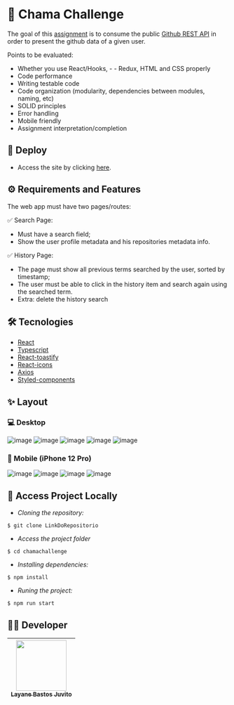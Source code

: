 # :scroll: Chama Challenge

The goal of this [assignment](https://github.com/chamatheapp/chama-frontend-assignment/) is to consume the public [Github REST API]() in order to present the github data of a given user.

Points to be evaluated:

- Whether you use React/Hooks, - - Redux, HTML and CSS properly
- Code performance
- Writing testable code
- Code organization (modularity, dependencies between modules, naming, etc)
- SOLID principles
- Error handling
- Mobile friendly
- Assignment interpretation/completion


## :link: Deploy
- Access the site by clicking  [here](https://chama-challenge.surge.sh/).

## ⚙️ Requirements and Features
The web app must have two pages/routes:

✅ Search Page:

- Must have a search field;
- Show the user profile metadata and his repositories metadata info.

✅ History Page:

- The page must show all previous terms searched by the user, sorted by timestamp;
- The user must be able to click in the history item and search again using the searched term.
- Extra: delete the history search

## :hammer_and_wrench: Tecnologies
- [React](https://pt-br.reactjs.org/)
- [Typescript](https://www.typescriptlang.org/docs/)
- [React-toastify](https://fkhadra.github.io/react-toastify/introduction/)
- [React-icons](https://react-icons.github.io/react-icons/)
- [Axios](https://axios-http.com/ptbr/docs/intro/)
- [Styled-components](https://styled-components.com/docs/)


## ✨ Layout 
### :computer: Desktop

![image](https://user-images.githubusercontent.com/50851374/184436643-18405443-272e-45b3-94a0-9a2ddfdfa8a1.png)
![image](https://user-images.githubusercontent.com/50851374/184442929-a1455029-6c0f-42fc-aaf8-28a9a1fd543a.png)
![image](https://user-images.githubusercontent.com/50851374/184437037-68caff9b-8ecd-4209-9503-c921c61a21cf.png)
![image](https://user-images.githubusercontent.com/50851374/184438576-6ea018b6-0e19-43a6-8975-2a99c6a3f947.png)
![image](https://user-images.githubusercontent.com/50851374/184439196-cee12e60-c86e-40f4-90fe-a09e0a573114.png)

### 📱 Mobile (iPhone 12 Pro)

![image](https://user-images.githubusercontent.com/50851374/184440694-3ce36c57-62fa-40dc-9b2d-748f1141fc9a.png)
![image](https://user-images.githubusercontent.com/50851374/184441053-c2c85eba-1da9-4a29-8cf1-a4fb14789899.png)
![image](https://user-images.githubusercontent.com/50851374/184441411-73147ccd-20bf-407c-9893-eaaec6ba64fb.png)
![image](https://user-images.githubusercontent.com/50851374/184441511-c7eb1338-f8e0-4a3d-b77e-3b52302bc265.png)



## 📁 Access Project Locally

- *Cloning the repository:*

```
$ git clone LinkDoRepositorio
```

- *Access the project folder*

```
$ cd chamachallenge
```

- *Installing dependencies:*

```
$ npm install
```

- *Runing the project:*

```
$ npm run start
```

## 👨‍💻 Developer
[<img src="https://avatars.githubusercontent.com/u/50851374?v=4" width=115><br><sub>Layane Bastos Juvito</sub>](https://github.com/LayaneB) |
| :---: |